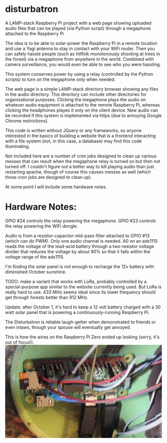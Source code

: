 # disturbatron
A LAMP-stack Raspberry Pi project with a web page showing uploaded audio files that can be played (via Python script) through a megaphone attached to the Raspberry Pi


The idea is to be able to solar-power the Raspberry Pi in a remote location and use a Yagi antenna to stay in contact with your WiFi router.  Then you can safely hassle people (such as hillfolk monotonously shooting at trees in the forest) via a megaphone from anywhere in the world.  Combined with camera surveillance, you would even be able to see who you were hassling. 

This system conserves power by using a relay (controlled by the Python scripts) to turn on the megaphone only when needed.

The web page is a simple LAMP-stack directory browser showing any files in the audio directory.  This directory can include other directories for organizational purposes.  Clicking the megaphone plays the audio on whatever audio equipment is attached to the remote Raspberry Pi, whereas clicking the headphones playes it only on the client device.  New audio can be recorded if this system is implemented via https (due to annoying Google Chrome restrictions).

This code is written without JQuery or any frameworks, so anyone interested in the basics of building a website that is a frontend interacting with a file system (not, in this case, a database) may find this code illuminating.

Not included here are a number of cron jobs designed to clean up various messes that can result when the megaphone relay is turned on but then not turned off.  I couldn't figure out a better way to kill playing audio than just restarting apache, though of course this causes messes as well (which those cron jobs are designed to clean up). 

At some point I will include some hardware notes.

# Hardware Notes: 
GPIO #24 controls the relay powering the megaphone.
GPIO #23 controls the relay powering the WiFi dongle.

Audio is from a resistor-capacitor mid-pass filter attached to GPIO #13 (which can do PWM). Only one audio channel is needed.
A0 on an ads1115 reads the voltage of the lead-acid battery through a two-resistor voltage divider that reduces the voltage by about 90% so that it falls within the voltage range of the ads1115.

I'm finding the solar panel is not enough to recharge the 12v battery with diminished October sunshine.

TODO: make a variant that works with LoRa, probably controlled by a special-purpose app similar to the website currently being used.  But LoRa is really hard to use.  433 MHz seems ideal since its lower frequency should get through forests better than 912 MHz.

Update: after October 1, it's hard to keep a 12 volt battery charged with a 30 watt solar panel that is powering a continuously-running Raspberry Pi.

The Disturbatron is reliable laugh-getter when demonstrated to friends or even inlaws, though your spouse will eventually get annoyed.


This is how the wires on the Raspberry Pi Zero ended up looking (sorry, it's out of focus!).
![alt text](disturbatron_pins.jpg?raw=true)
